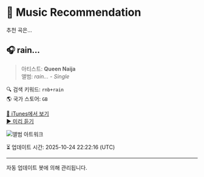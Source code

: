 
# 🎵 Music Recommendation

추천 곡은...

## 🎧 rain...  
> 아티스트: **Queen Naija**  
> 앨범: _rain... - Single_  

🔍 검색 키워드: `rnb+rain`  
🌎 국가 스토어: `GB`

[🔗 iTunes에서 보기](https://music.apple.com/gb/album/rain/1832800850?i=1832800852&uo=4)  
[▶️ 미리 듣기](https://audio-ssl.itunes.apple.com/itunes-assets/AudioPreview211/v4/8f/0c/db/8f0cdbd7-e197-507c-1c6c-40f255d39fca/mzaf_12018174218074506941.plus.aac.p.m4a)

![앨범 아트워크](https://is1-ssl.mzstatic.com/image/thumb/Music211/v4/82/23/1d/82231dde-6129-da35-14f6-941c892e9b0a/25UMGIM98584.rgb.jpg/100x100bb.jpg)

⏳ 업데이트 시간: 2025-10-24 22:22:16 (UTC)

---
자동 업데이트 봇에 의해 관리됩니다.
